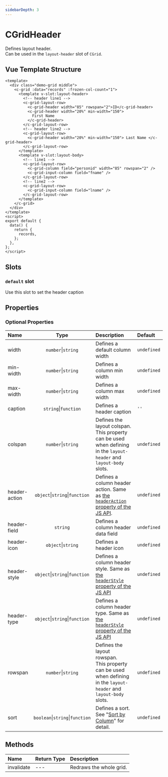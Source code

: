 ```yaml
---
sidebarDepth: 3
---
```


# CGridHeader

Defines layout header.  
Can be used in the `layout-header` slot of `CGrid`.

## Vue Template Structure

<code-preview>

```vue
<template>
  <div class="demo-grid middle">
    <c-grid :data="records" :frozen-col-count="1">
      <template v-slot:layout-header>
        <!-- header line1 -->
        <c-grid-layout-row>
          <c-grid-header width="85" rowspan="2">ID</c-grid-header>
          <c-grid-header width="20%" min-width="150">
            First Name
          </c-grid-header>
        </c-grid-layout-row>
        <!-- header line2 -->
        <c-grid-layout-row>
          <c-grid-header width="20%" min-width="150"> Last Name </c-grid-header>
        </c-grid-layout-row>
      </template>
      <template v-slot:layout-body>
        <!-- line1 -->
        <c-grid-layout-row>
          <c-grid-column field="personid" width="85" rowspan="2" />
          <c-grid-input-column field="fname" />
        </c-grid-layout-row>
        <!-- line2 -->
        <c-grid-layout-row>
          <c-grid-input-column field="lname" />
        </c-grid-layout-row>
      </template>
    </c-grid>
  </div>
</template>
<script>
export default {
  data() {
    return {
      records,
    };
  },
};
</script>
```

</code-preview>

## Slots

<!-- SLOT_DEFAULT_START -->

### `default` slot

Use this slot to set the header caption

<!-- SLOT_DEFAULT_END -->

## Properties

<!-- PROPS_TABLE_START -->

### Optional Properties

| Name        | Type    | Description         | Default  |
|:------------|:-------:|:--------------------|:---------|
| width | `number`&#124;`string`  | Defines a default column width | `undefined` |
| min-width | `number`&#124;`string`  | Defines a column min width | `undefined` |
| max-width | `number`&#124;`string`  | Defines a column max width | `undefined` |
| caption | `string`&#124;`function`  | Defines a header caption | `''` |
| colspan | `number`&#124;`string`  | Defines the layout colspan.<br>This property can be used when defining in the `layout-header` and `layout-body` slots. | `undefined` |
| header-action | `object`&#124;`string`&#124;`function`  | Defines a column header action.  Same as [the `headerAction` property of the JS API](../../js/advanced_header/header_actions.md). | `undefined` |
| header-field | `string`  | Defines a column header data field | `undefined` |
| header-icon | `object`&#124;`string`  | Defines a header icon | `undefined` |
| header-style | `object`&#124;`string`&#124;`function`  | Defines a column header style. Same as [the `headerStyle` property of the JS API](../../js/advanced_header/header_styles.md) | `undefined` |
| header-type | `object`&#124;`string`&#124;`function`  | Defines a column header type. Same as [the `headerStyle` property of the JS API](../../js/advanced_header/header_styles.md) | `undefined` |
| rowspan | `number`&#124;`string`  | Defines the layout rowspan.<br>This property can be used when defining in the `layout-header` and `layout-body` slots. | `undefined` |
| sort | `boolean`&#124;`string`&#124;`function`  | Defines a sort. See "[Sort by Column](../../js/advanced_header/column_sort.md)" for detail. | `undefined` |

<!-- PROPS_TABLE_END -->

## Methods

<!-- METHODS_TABLE_START -->

| Name        | Return Type | Description         |
|:------------|:------------|:--------------------|
| invalidate | --- | Redraws the whole grid. |

<!-- METHODS_TABLE_END -->
